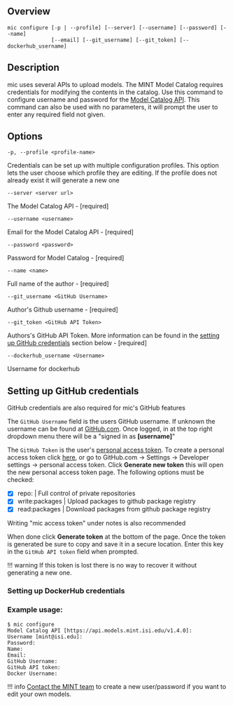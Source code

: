 
## Overview
```
mic configure [-p | --profile] [--server] [--username] [--password] [--name] 
              [--email] [--git_username] [--git_token] [--dockerhub_username] 
``` 

## Description

mic uses several APIs to upload models. The MINT Model Catalog requires credentials for modifying the contents in the catalog. Use this command to configure username and password for the [Model Catalog API](https://model-catalog-python-api-client.readthedocs.io/en/latest/endpoints/). This command can also be used with no parameters, it will prompt the user to enter any required field not given. 

## Options

`-p, --profile <profile-name>`

Credentials can be set up with multiple configuration profiles. This option lets the user choose which profile they are editing. If the profile does not already exist it will generate a new one
    
`--server <server url> `

The Model Catalog API - [required]

`--username <username>`

Email for the Model Catalog API - [required]

`--password <password>`

Password for Model Catalog - [required]

`--name <name>`

Full name of the author - [required]

`--git_username <GitHub Username>`

Author's Github username - [required]

`--git_token <GitHub API Token>`

Authors's GitHub API Token. More information can be found in the [setting up GitHub credentials](#GitHubCreds) section below - [required]

`--dockerhub_username <Username>`

Username for dockerhub


## <a name="GitHubCreds">Setting up GitHub credentials</a>

GitHub credentials are also required for mic's GitHub features 
 
The `GitHub Username` field is the users GitHub username. If unknown the username can be found at [GitHub.com](https://github.com/). Once logged, in at the top right dropdown menu there will be a "signed in as **[username]**"

The `GitHub Token` is the user's [personal access token](https://help.github.com/en/github/authenticating-to-github/creating-a-personal-access-token-for-the-command-line). To create a personal access token click [here](https://github.com/settings/tokens/new), or go to GitHub.com -> Settings -> Developer settings -> personal access token. Click **Generate new token** this will open the new personal access token page. The following options must be checked:
  
  - [x] repo: | Full control of private repositories
  - [x] write:packages | Upload packages to github package registry
  - [x] read:packages | Download packages from github package registry
 
 Writing "mic access token" under notes is also recommended 
 
 When done click **Generate token** at the bottom of the page. Once the token is generated be sure to copy and save it in a secure location. Enter this key in the `GitHub API token` field when prompted. 

!!! warning
    If this token is lost there is no way to recover it without generating a new one.

### Setting up DockerHub credentials

### Example usage:

```
$ mic configure
Model Catalog API [https://api.models.mint.isi.edu/v1.4.0]:
Username [mint@isi.edu]:
Password:
Name: 
Email:
GitHub Username:
GitHub API token:
Docker Username: 
```



!!! info
    [Contact the MINT team](mailto:mint@mailman.isi.edu) to create a new user/password if you want to edit your own models.